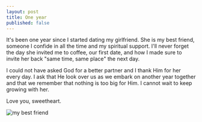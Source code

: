 ```yaml
---
layout: post
title: One year
published: false
---
```


It's been one year since I started dating my girlfriend. She is my best friend, someone I confide in all the time and my spiritual support. I'll never forget the day she invited me to coffee, our first date, and how I made sure to invite her back "same time, same place" the next day. 

I could not have asked God for a better partner and I thank Him for her every day. I ask that He look over us as we embark on another year together and that we remember that nothing is too big for Him. I cannot wait to keep growing with her. 

Love you, sweetheart. 

![my best friend](http://dl.dropbox.com/u/418570/kyledreger/one-year.jpg "my best friend")